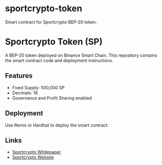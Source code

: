 # sportcrypto-token
Smart contract for Sportcrypto BEP-20 token.
# Sportcrypto Token (SP)
A BEP-20 token deployed on Binance Smart Chain. This repository contains the smart contract code and deployment instructions.

## Features
- Fixed Supply: 500,000 SP
- Decimals: 18
- Governance and Profit Sharing enabled

## Deployment
Use Remix or Hardhat to deploy the smart contract.

## Links
- [Sportcrypto Whitepaper](https://example.com/whitepaper)
- [Sportcrypto Website](https://sportcrypto.com)
